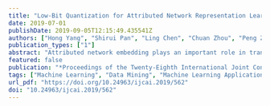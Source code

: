 ```yaml
---
title: "Low-Bit Quantization for Attributed Network Representation Learning"
date: 2019-07-01
publishDate: 2019-09-05T12:15:49.435541Z
authors: ["Hong Yang", "Shirui Pan", "Ling Chen", "Chuan Zhou", "Peng Zhang"]
publication_types: ["1"]
abstract: "Attributed network embedding plays an important role in transferring network data into compact vectors for effective network analysis. Existing attributed network embedding models are designed either in continuous Euclidean spaces which introduce data redundancy or in binary coding spaces which incur significant loss of representation accuracy. To this end, we present a new Low-Bit Quantization for Attributed Network Representation Learning model (LQANR for short) that can learn compact node representations with low bitwidth values while preserving high representation accuracy. Specifically, we formulate a new representation learning function based on matrix factorization that can jointly learn the low-bit node representations and the layer aggregation weights under the low-bit quantization constraint. Because the new learning function falls into the category of mixed integer optimization, we propose an efficient mixed-integer based alternating direction method of multipliers (ADMM) algorithm as the solution. Experiments on real-world node classification and link prediction tasks validate the promising results of the proposed LQANR model."
featured: false
publication: "*Proceedings of the Twenty-Eighth International Joint Conference on Artificial Intelligence, IJCAI-19*"
tags: ["Machine Learning", "Data Mining", "Machine Learning Applications", "Network"]
url_pdf: "https://doi.org/10.24963/ijcai.2019/562"
doi: "10.24963/ijcai.2019/562"
---
```


